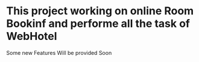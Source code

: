 # This project working on online Room Bookinf and performe all the task of WebHotel
Some new Features Will be provided Soon